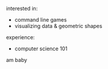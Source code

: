 interested in:
- command line games
- visualizing data & geometric shapes

experience:
- computer science 101

am baby
